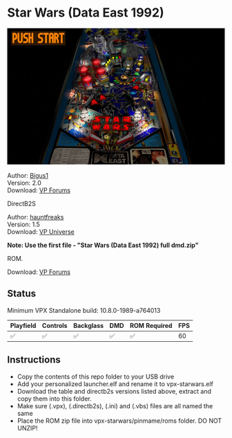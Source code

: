 # Star Wars (Data East 1992)

![Table Preview](../../images/vpx-starwars-preview.jpg)

Author: [Bigus1](https://www.vpforums.org/index.php?showuser=107629)  
Version: 2.0  
Download: [VP Forums](https://www.vpforums.org/index.php?app=downloads&showfile=18153)

DirectB2S

Author: [hauntfreaks](https://vpuniverse.com/profile/5216-hauntfreaks/)  
Version: 1.5  
Download: [VP Universe](https://vpuniverse.com/files/file/12651-star-wars-data-east-1992-b2s-with-full-dmd/)

**Note: Use the first file - "Star Wars (Data East 1992) full dmd.zip"**

ROM.

Download: [VP Forums](https://www.vpforums.org/index.php?app=downloads&showfile=847)  

## Status 

Minimum VPX Standalone build: 10.8.0-1989-a764013

| Playfield | Controls | Backglass | DMD | ROM Required | FPS | 
|-----------|----------|-----------|-----|--------------|-----|
| :white_check_mark: | :white_check_mark: | :white_check_mark: | :white_check_mark: | :white_check_mark: | 60 |

## Instructions

- Copy the contents of this repo folder to your USB drive
- Add your personalized launcher.elf and rename it to vpx-starwars.elf
- Download the table and directb2s versions listed above, extract and copy them into this folder. 
- Make sure (.vpx), (.directb2s), (.ini) and (.vbs) files are all named the same
- Place the ROM zip file into vpx-starwars/pinmame/roms folder. DO NOT UNZIP!
